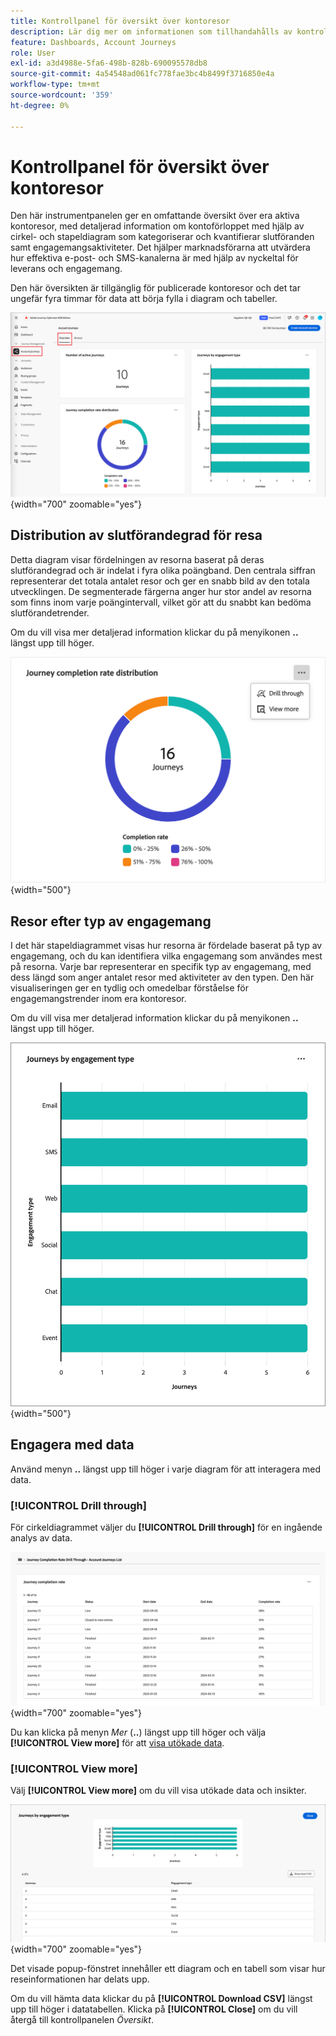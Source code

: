 ```yaml
---
title: Kontrollpanel för översikt över kontoresor
description: Lär dig mer om informationen som tillhandahålls av kontrollpanelen för översikt över resan och hur den kan hjälpa dig att övervaka och hantera strategin för kundresan.
feature: Dashboards, Account Journeys
role: User
exl-id: a3d4988e-5fa6-498b-828b-690095578db8
source-git-commit: 4a54548ad061fc778fae3bc4b8499f3716850e4a
workflow-type: tm+mt
source-wordcount: '359'
ht-degree: 0%

---
```


# Kontrollpanel för översikt över kontoresor

Den här instrumentpanelen ger en omfattande översikt över era aktiva kontoresor, med detaljerad information om kontoförloppet med hjälp av cirkel- och stapeldiagram som kategoriserar och kvantifierar slutföranden samt engagemangsaktiviteter. Det hjälper marknadsförarna att utvärdera hur effektiva e-post- och SMS-kanalerna är med hjälp av nyckeltal för leverans och engagemang.

Den här översikten är tillgänglig för publicerade kontoresor och det tar ungefär fyra timmar för data att börja fylla i diagram och tabeller.

![Reseöversikt](./assets/journey-overview.png){width="700" zoomable="yes"}

## Distribution av slutförandegrad för resa

Detta diagram visar fördelningen av resorna baserat på deras slutförandegrad och är indelat i fyra olika poängband. Den centrala siffran representerar det totala antalet resor och ger en snabb bild av den totala utvecklingen. De segmenterade färgerna anger hur stor andel av resorna som finns inom varje poängintervall, vilket gör att du snabbt kan bedöma slutförandetrender.

Om du vill visa mer detaljerad information klickar du på menyikonen **..** längst upp till höger.

![Hastighetsfördelning för slutförd resa](./assets/journey-completion-rate-distribution.png){width="500"}

## Resor efter typ av engagemang

I det här stapeldiagrammet visas hur resorna är fördelade baserat på typ av engagemang, och du kan identifiera vilka engagemang som användes mest på resorna. Varje bar representerar en specifik typ av engagemang, med dess längd som anger antalet resor med aktiviteter av den typen. Den här visualiseringen ger en tydlig och omedelbar förståelse för engagemangstrender inom era kontoresor.

Om du vill visa mer detaljerad information klickar du på menyikonen **..** längst upp till höger.

![Hastighetsfördelning för slutförd resa](./assets/journeys-by-engagement-type.png){width="500"}

## Engagera med data

Använd menyn **..** längst upp till höger i varje diagram för att interagera med data.

### [!UICONTROL Drill through]

För cirkeldiagrammet väljer du **[!UICONTROL Drill through]** för en ingående analys av data.

![Gå igenom för att komma åt diagramdata](./assets/journey-completion-rate-drill-through.png){width="700" zoomable="yes"}

Du kan klicka på menyn _Mer_ (**..**) längst upp till höger och välja **[!UICONTROL View more]** för att [visa utökade data](#view-more).

### [!UICONTROL View more]

Välj **[!UICONTROL View more]** om du vill visa utökade data och insikter.

![Visa utökade data](./assets/journeys-by-engagement-view-more.png){width="700" zoomable="yes"}

Det visade popup-fönstret innehåller ett diagram och en tabell som visar hur reseinformationen har delats upp.

Om du vill hämta data klickar du på **[!UICONTROL Download CSV]** längst upp till höger i datatabellen. Klicka på **[!UICONTROL Close]** om du vill återgå till kontrollpanelen _Översikt_.
